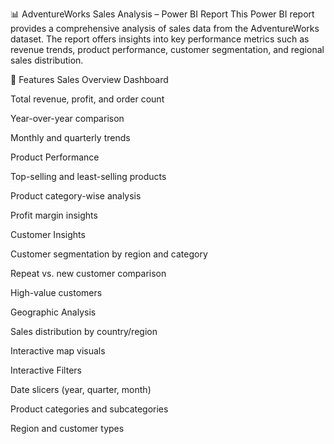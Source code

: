 📊 AdventureWorks Sales Analysis – Power BI Report
This Power BI report provides a comprehensive analysis of sales data from the AdventureWorks dataset. The report offers insights into key performance metrics such as revenue trends, product performance, customer segmentation, and regional sales distribution.

🚀 Features
Sales Overview Dashboard

Total revenue, profit, and order count

Year-over-year comparison

Monthly and quarterly trends

Product Performance

Top-selling and least-selling products

Product category-wise analysis

Profit margin insights

Customer Insights

Customer segmentation by region and category

Repeat vs. new customer comparison

High-value customers

Geographic Analysis

Sales distribution by country/region

Interactive map visuals

Interactive Filters

Date slicers (year, quarter, month)

Product categories and subcategories

Region and customer types

